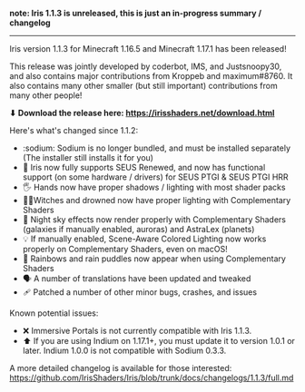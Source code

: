**note: Iris 1.1.3 is unreleased, this is just an in-progress summary / changelog**

---

Iris version 1.1.3 for Minecraft 1.16.5 and Minecraft 1.17.1 has been released!

This release was jointly developed by coderbot, IMS, and Justsnoopy30, and also contains major contributions from Kroppeb and maximum#8760. It also contains many other smaller (but still important) contributions from many other people!

**⬇ Download the release here: https://irisshaders.net/download.html**

Here's what's changed since 1.1.2:

- :sodium: Sodium is no longer bundled, and must be installed separately (The installer still installs it for you)
- 🌄 Iris now fully supports SEUS Renewed, and now has functional support (on some hardware / drivers) for SEUS PTGI & SEUS PTGI HRR
- 🖐 Hands now have proper shadows / lighting with most shader packs
- 🧙‍♀️Witches and drowned now have proper lighting with Complementary Shaders
- 🌌 Night sky effects now render properly with Complementary Shaders (galaxies if manually enabled, auroras) and AstraLex (planets)
- 💡 If manually enabled, Scene-Aware Colored Lighting now works properly on Complementary Shaders, even on macOS!
- 🌈 Rainbows and rain puddles now appear when using Complementary Shaders
- 🗣 A number of translations have been updated and tweaked
- 🩹 Patched a number of other minor bugs, crashes, and issues

Known potential issues:

- ❌ Immersive Portals is not currently compatible with Iris 1.1.3.
- ⬆ If you are using Indium on 1.17.1+, you must update it to version 1.0.1 or later. Indium 1.0.0 is not compatible with Sodium 0.3.3.

A more detailed changelog is available for those interested: <https://github.com/IrisShaders/Iris/blob/trunk/docs/changelogs/1.1.3/full.md>
